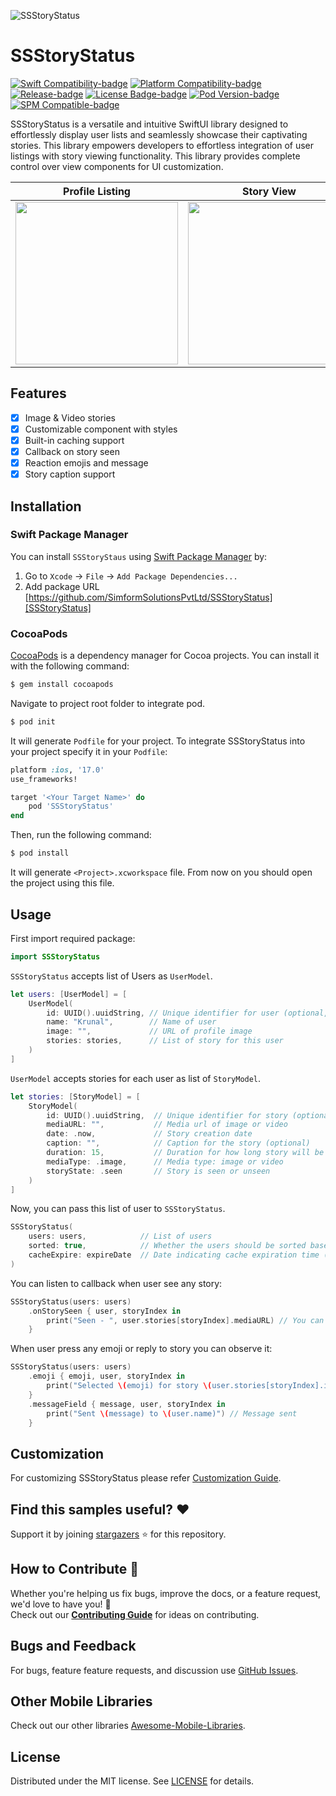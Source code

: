 ![SSStoryStatus][Banner]

# SSStoryStatus

<!-- Badges -->

[![Swift Compatibility-badge]][Swift Package Index]
[![Platform Compatibility-badge]][Swift Package Index]
[![Release-badge]][Release]
[![License Badge-badge]][license]
[![Pod Version-badge]][CocoaPods]
[![SPM Compatible-badge]][Swift Package Manager]

<!-- Description -->

SSStoryStatus is a versatile and intuitive SwiftUI library designed to effortlessly display user lists and seamlessly showcase their captivating stories. This library empowers developers to effortless integration of user listings with story viewing functionality. This library provides complete control over view components for UI customization.

<!-- Previews -->

|      Profile Listing       |      Story View       |      Message & Reaction     |
|:--------------------------:|:---------------------:|:---------------------------:|
| <img width=260px src="https://github.com/SimformSolutionsPvtLtd/SSStoryStatus/assets/147126103/90b850b7-8354-4209-a41d-e9e73401c075" /> | <img width=260px src="https://github.com/SimformSolutionsPvtLtd/SSStoryStatus/assets/147126103/8fc5a466-4cbe-487d-9d0f-6d1f91b4c77f" /> | <img width=260px src="https://github.com/SimformSolutionsPvtLtd/SSStoryStatus/assets/147126103/ec578a64-73f6-456d-8c94-681ae9126036" /> |

## Features

- [x] Image & Video stories
- [x] Customizable component with styles
- [x] Built-in caching support
- [x] Callback on story seen
- [x] Reaction emojis and message
- [x] Story caption support

## Installation

### Swift Package Manager

You can install `SSStoryStaus` using [Swift Package Manager] by:

1. Go to `Xcode` -> `File` -> `Add Package Dependencies...`
2. Add package URL [https://github.com/SimformSolutionsPvtLtd/SSStoryStatus][SSStoryStatus]

### CocoaPods

[CocoaPods][CocoaPods.org] is a dependency manager for Cocoa projects. You can install it with the following command:

```bash
$ gem install cocoapods
```

Navigate to project root folder to integrate pod.

```bash
$ pod init
```

It will generate `Podfile` for your project. To integrate SSStoryStatus into your project specify it in your `Podfile`:

```ruby
platform :ios, '17.0'
use_frameworks!

target '<Your Target Name>' do
    pod 'SSStoryStatus'
end
```

Then, run the following command:

```bash
$ pod install
```

It will generate `<Project>.xcworkspace` file. From now on you should open the project using this file.

## Usage

First import required package:

```swift
import SSStoryStatus
```

`SSStoryStatus` accepts list of Users as `UserModel`.

```swift
let users: [UserModel] = [
    UserModel(
        id: UUID().uuidString, // Unique identifier for user (optional, uses UUID by default)
        name: "Krunal",        // Name of user
        image: "",             // URL of profile image
        stories: stories,      // List of story for this user
    )
]
```

`UserModel` accepts stories for each user as list of `StoryModel`.

```swift
let stories: [StoryModel] = [
    StoryModel(
        id: UUID().uuidString,  // Unique identifier for story (optional, uses UUID by default)
        mediaURL: "",           // Media url of image or video
        date: .now,             // Story creation date
        caption: "",            // Caption for the story (optional)
        duration: 15,           // Duration for how long story will be visible
        mediaType: .image,      // Media type: image or video
        storyState: .seen       // Story is seen or unseen
    )
]
```

Now, you can pass this list of user to `SSStoryStatus`.

```swift
SSStoryStatus(
    users: users,            // List of users
    sorted: true,            // Whether the users should be sorted based on their seen status (default is false)
    cacheExpire: expireDate  // Date indicating cache expiration time (default is 24 hours)
)
```

You can listen to callback when user see any story:

```swift
SSStoryStatus(users: users)
    .onStorySeen { user, storyIndex in
        print("Seen - ", user.stories[storyIndex].mediaURL) // You can retrieve story instance using user and storyIndex
    }
```

When user press any emoji or reply to story you can observe it:

```swift
SSStoryStatus(users: users)
    .emoji { emoji, user, storyIndex in
        print("Selected \(emoji) for story \(user.stories[storyIndex].id)") // Emoji pressed by user
    }
    .messageField { message, user, storyIndex in
        print("Sent \(message) to \(user.name)") // Message sent
    }   
```

## Customization

For customizing SSStoryStatus please refer [Customization Guide].

## Find this samples useful? :heart:

Support it by joining [stargazers] :star: for this repository.

## How to Contribute :handshake:

Whether you're helping us fix bugs, improve the docs, or a feature request, we'd love to have you! :muscle: \
Check out our __[Contributing Guide]__ for ideas on contributing.

## Bugs and Feedback

For bugs, feature feature requests, and discussion use [GitHub Issues].

## Other Mobile Libraries

Check out our other libraries [Awesome-Mobile-Libraries].

## License

Distributed under the MIT license. See [LICENSE] for details.

<!-- Reference links -->

[Banner]:                   https://github.com/SimformSolutionsPvtLtd/SSStoryStatus/assets/147126103/c5cb3bc9-3a63-4260-a8ff-6345ef1559c0

[SSStoryStatus]:            https://github.com/SimformSolutionsPvtLtd/SSStoryStatus

[Swift Package Manager]:    https://www.swift.org/package-manager

[Swift Package Index]:      https://swiftpackageindex.com/SimformSolutionsPvtLtd/SSStoryStatus

[CocoaPods]:                https://cocoapods.org/pods/SSStoryStatus

[CocoaPods.org]:            https://cocoapods.org/

[Release]:                  https://github.com/SimformSolutionsPvtLtd/SSStoryStatus/releases/leatest

[Customization Guide]:      docs/Customization.md

[stargazers]:               https://github.com/SimformSolutionsPvtLtd/SSStoryStatus/stargazers

[Contributing Guide]:       CONTRIBUTING.md

[Github Issues]:            https://github.com/SimformSolutionsPvtLtd/SSStoryStatus/issues

[Awesome-Mobile-Libraries]: https://github.com/SimformSolutionsPvtLtd/Awesome-Mobile-Libraries

[license]:                  LICENSE

<!-- Badges -->

[Platform Compatibility-badge]: https://img.shields.io/endpoint?url=https%3A%2F%2Fswiftpackageindex.com%2Fapi%2Fpackages%2FSimformSolutionsPvtLtd%2FSSStoryStatus%2Fbadge%3Ftype%3Dplatforms

[Swift Compatibility-badge]:    https://img.shields.io/endpoint?url=https%3A%2F%2Fswiftpackageindex.com%2Fapi%2Fpackages%2FSimformSolutionsPvtLtd%2FSSStoryStatus%2Fbadge%3Ftype%3Dswift-versions

[Release-badge]:                https://img.shields.io/github/v/release/SimformSolutionsPvtLtd/SSStoryStatus

[License Badge-badge]:          https://img.shields.io/github/license/SimformSolutionsPvtLtd/SSStoryStatus

[Pod Version-badge]:            https://img.shields.io/cocoapods/v/SSStoryStatus

[SPM Compatible-badge]:         https://img.shields.io/badge/Swift_Package_Manager-compatible-coolgreen
